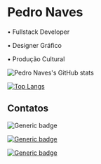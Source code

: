 # Pedro Naves 

• Fullstack Developer

• Designer Gráfico

• Produção Cultural

![Pedro Naves's GitHub stats](https://github-readme-stats.vercel.app/api?username=pedronaves&count_private=true&include_all_commits=true&show_icons=true)

[![Top Langs](https://github-readme-stats.vercel.app/api/top-langs/?username=pedronaves)](https://github.com/anuraghazra/github-readme-stats)


## Contatos

![Generic badge](https://img.shields.io/badge/telefone-(62)&nbsp;99633&nbsp;4685-blue.svg)

[![Generic badge](https://img.shields.io/badge/email-oi@pedronaves.com-green.svg)](https://shields.io/)

[![Generic badge](https://img.shields.io/badge/site-pedronaves.com-purple.svg)](https://pedronaves.com/)
